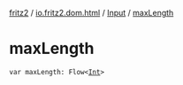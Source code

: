 [fritz2](../../index.md) / [io.fritz2.dom.html](../index.md) / [Input](index.md) / [maxLength](./max-length.md)

# maxLength

`var maxLength: Flow<`[`Int`](https://kotlinlang.org/api/latest/jvm/stdlib/kotlin/-int/index.html)`>`